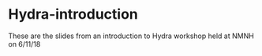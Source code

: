 # Hydra-introduction
These are the slides from an introduction to Hydra workshop held at NMNH on 6/11/18
